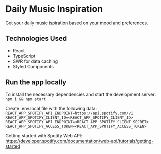 # Daily Music Inspiration

Get your daily music ispiration based on your mood and preferences. 

## Technologies Used
- React
- TypeScript
- SWR for data caching
- Styled Components

 ## Run the app locally 
 To install the necessary dependencies and start the development server:</br>
 ```npm i && npm start```

 Create .env.local file with the following data:</br>
  ```REACT_APP_SPOTIFY_API_ENDPOINT=https://api.spotify.com/v1```</br>
  ```REACT_APP_SPOTIFY_CLIENT_ID=<REACT_APP_SPOTIFY_CLIENT_ID>```</br>
  ```REACT_APP_SPOTIFY_API_ENDPOINT=<REACT_APP_SPOTIFY_CLIENT_SECRET>```</br>
  ```REACT_APP_SPOTIFY_ACCESS_TOKEN=<REACT_APP_SPOTIFY_ACCESS_TOKEN>```</br>

 Getting started with Spotify Web API: https://developer.spotify.com/documentation/web-api/tutorials/getting-started
 
